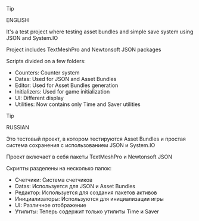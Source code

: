 > [!TIP]
> ENGLISH

It's a test project where testing asset bundles and simple save system using JSON and System.IO

Project includes TextMeshPro and Newtonsoft JSON packages

Scripts divided on a few folders:
- Counters: Counter system
- Datas: Used for JSON and Asset Bundles
- Editor: Used for Asset Bundles generation
- Initializers: Used for game initialization
- UI: Different display
- Utilities: Now contains only Time and Saver utilities

> [!TIP]
> RUSSIAN

Это тестовый проект, в котором тестируются Asset Bundles и простая система сохранения с использованием JSON и System.IO

Проект включает в себя пакеты TextMeshPro и Newtonsoft JSON

Скрипты разделены на несколько папок:
- Счетчики: Система счетчиков
- Datas: Используется для JSON и Asset Bundles
- Редактор: Используется для создания пакетов активов
- Инициализаторы: Используются для инициализации игры
- UI: Различное отображение
- Утилиты: Теперь содержит только утилиты Time и Saver
